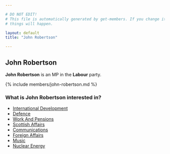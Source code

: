 ```yaml
---

# DO NOT EDIT!
# This file is automatically generated by get-members. If you change it, bad
# things will happen.

layout: default
title: "John Robertson"

---
```


## John Robertson

**John Robertson** is an MP in the **Labour** party.

{% include members/john-robertson.md %}

### What is John Robertson interested in?


* [International Development](/interests/international-development.html)
* [Defence](/interests/defence.html)
* [Work And Pensions](/interests/work-and-pensions.html)
* [Scottish Affairs](/interests/scottish-affairs.html)
* [Communications](/interests/communications.html)
* [Foreign Affairs](/interests/foreign-affairs.html)
* [Music](/interests/music.html)
* [Nuclear Energy](/interests/nuclear-energy.html)
